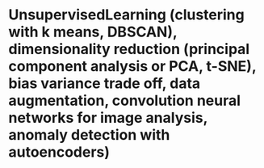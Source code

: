 # UnsupervisedLearning (clustering with k means, DBSCAN), dimensionality reduction (principal component analysis or PCA, t-SNE), bias variance trade off, data augmentation, convolution neural networks for image analysis, anomaly detection with autoencoders)
